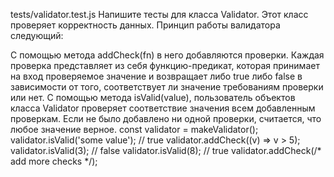 tests/validator.test.js
Напишите тесты для класса Validator. Этот класс проверяет корректность данных. Принцип работы валидатора следующий:

С помощью метода addCheck(fn) в него добавляются проверки. Каждая проверка представляет из себя функцию-предикат, которая принимает на вход проверяемое значение и возвращает либо true либо false в зависимости от того, соответствует ли значение требованиям проверки или нет.
С помощью метода isValid(value), пользователь объектов класса Validator проверяет соответствие значения всем добавленным проверкам. Если не было добавлено ни одной проверки, считается, что любое значение верное.
const validator = makeValidator();
validator.isValid('some value'); // true
validator.addCheck((v) => v > 5);
validator.isValid(3); // false
validator.isValid(8); // true
validator.addCheck(/* add more checks */);